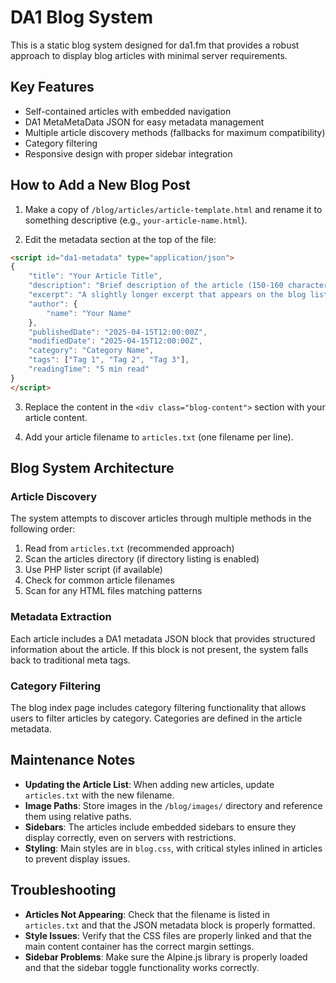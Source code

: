 # DA1 Blog System

This is a static blog system designed for da1.fm that provides a robust approach to display blog articles with minimal server requirements.

## Key Features

- Self-contained articles with embedded navigation
- DA1 MetaMetaData JSON for easy metadata management
- Multiple article discovery methods (fallbacks for maximum compatibility)
- Category filtering
- Responsive design with proper sidebar integration

## How to Add a New Blog Post

1. Make a copy of `/blog/articles/article-template.html` and rename it to something descriptive (e.g., `your-article-name.html`).

2. Edit the metadata section at the top of the file:

```html
<script id="da1-metadata" type="application/json">
{
    "title": "Your Article Title",
    "description": "Brief description of the article (150-160 characters recommended).",
    "excerpt": "A slightly longer excerpt that appears on the blog listing page (1-2 sentences).",
    "author": {
        "name": "Your Name"
    },
    "publishedDate": "2025-04-15T12:00:00Z", 
    "modifiedDate": "2025-04-15T12:00:00Z",
    "category": "Category Name",
    "tags": ["Tag 1", "Tag 2", "Tag 3"],
    "readingTime": "5 min read"
}
</script>
```

3. Replace the content in the `<div class="blog-content">` section with your article content.

4. Add your article filename to `articles.txt` (one filename per line).

## Blog System Architecture

### Article Discovery

The system attempts to discover articles through multiple methods in the following order:

1. Read from `articles.txt` (recommended approach)
2. Scan the articles directory (if directory listing is enabled)
3. Use PHP lister script (if available)
4. Check for common article filenames
5. Scan for any HTML files matching patterns

### Metadata Extraction

Each article includes a DA1 metadata JSON block that provides structured information about the article. If this block is not present, the system falls back to traditional meta tags.

### Category Filtering

The blog index page includes category filtering functionality that allows users to filter articles by category. Categories are defined in the article metadata.

## Maintenance Notes

- **Updating the Article List**: When adding new articles, update `articles.txt` with the new filename.
- **Image Paths**: Store images in the `/blog/images/` directory and reference them using relative paths.
- **Sidebars**: The articles include embedded sidebars to ensure they display correctly, even on servers with restrictions.
- **Styling**: Main styles are in `blog.css`, with critical styles inlined in articles to prevent display issues.

## Troubleshooting

- **Articles Not Appearing**: Check that the filename is listed in `articles.txt` and that the JSON metadata block is properly formatted.
- **Style Issues**: Verify that the CSS files are properly linked and that the main content container has the correct margin settings.
- **Sidebar Problems**: Make sure the Alpine.js library is properly loaded and that the sidebar toggle functionality works correctly.